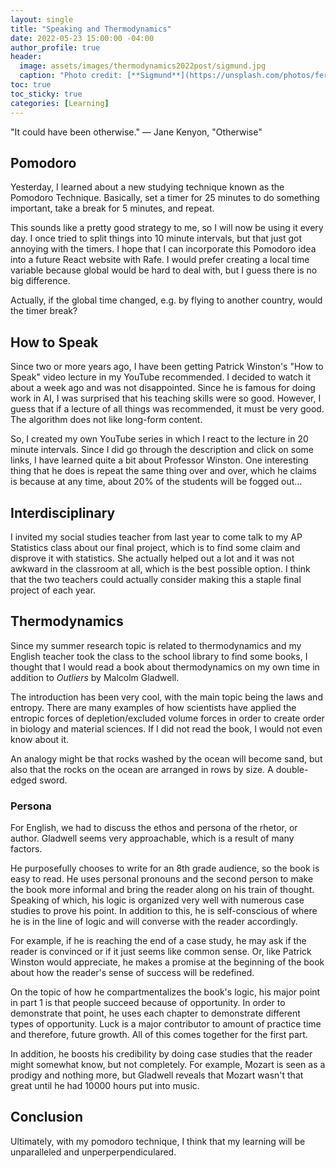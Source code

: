 ```yaml
---
layout: single
title: "Speaking and Thermodynamics"
date: 2022-05-23 15:00:00 -04:00
author_profile: true
header: 
  image: assets/images/thermodynamics2022post/sigmund.jpg
  caption: "Photo credit: [**Sigmund**](https://unsplash.com/photos/ferm0_PchpM)"
toc: true
toc_sticky: true
categories: [Learning]
---
```


"It could have been otherwise." — Jane Kenyon, "Otherwise"

## Pomodoro
Yesterday, I learned about a new studying technique known as the Pomodoro Technique. Basically, set a timer for 25 minutes to do something important, take a break for 5 minutes, and repeat. 

This sounds like a pretty good strategy to me, so I will now be using it every day. I once tried to split things into 10 minute intervals, but that just got annoying with the timers. I hope that I can incorporate this Pomodoro idea into a future React website with Rafe. I would prefer creating a local time variable because global would be hard to deal with, but I guess there is no big difference. 

Actually, if the global time changed, e.g. by flying to another country, would the timer break? 

## How to Speak
Since two or more years ago, I have been getting Patrick Winston's "How to Speak" video lecture in my YouTube recommended. I decided to watch it about a week ago and was not disappointed. Since he is famous for doing work in AI, I was surprised that his teaching skills were so good. However, I guess that if a lecture of all things was recommended, it must be very good. The algorithm does not like long-form content. 

So, I created my own YouTube series in which I react to the lecture in 20 minute intervals. Since I did go through the description and click on some links, I have learned quite a bit about Professor Winston. One interesting thing that he does is repeat the same thing over and over, which he claims is because at any time, about 20% of the students will be fogged out…

## Interdisciplinary
I invited my social studies teacher from last year to come talk to my AP Statistics class about our final project, which is to find some claim and disprove it with statistics. She actually helped out a lot and it was not awkward in the classroom at all, which is the best possible option. I think that the two teachers could actually consider making this a staple final project of each year. 

## Thermodynamics
Since my summer research topic is related to thermodynamics and my English teacher took the class to the school library to find some books, I thought that I would read a book about thermodynamics on my own time in addition to *Outliers* by Malcolm Gladwell. 

The introduction has been very cool, with the main topic being the laws and entropy. There are many examples of how scientists have applied the entropic forces of depletion/excluded volume forces in order to create order in biology and material sciences. If I did not read the book, I would not even know about it. 

An analogy might be that rocks washed by the ocean will become sand, but also that the rocks on the ocean are arranged in rows by size. A double-edged sword. 

### Persona
For English, we had to discuss the ethos and persona of the rhetor, or author. Gladwell seems very approachable, which is a result of many factors.

He purposefully chooses to write for an 8th grade audience, so the book is easy to read. He uses personal pronouns and the second person to make the book more informal and bring the reader along on his train of thought. Speaking of which, his logic is organized very well with numerous case studies to prove his point. In addition to this, he is self-conscious of where he is in the line of logic and will converse with the reader accordingly. 

For example, if he is reaching the end of a case study, he may ask if the reader is convinced or if it just seems like common sense. Or, like Patrick Winston would appreciate, he makes a promise at the beginning of the book about how the reader's sense of success will be redefined. 

On the topic of how he compartmentalizes the book's logic, his major point in part 1 is that people succeed because of opportunity. In order to demonstrate that point, he uses each chapter to demonstrate different types of opportunity. Luck is a major contributor to amount of practice time and therefore, future growth. All of this comes together for the first part.

In addition, he boosts his credibility by doing case studies that the reader might somewhat know, but not completely. For example, Mozart is seen as a prodigy and nothing more, but Gladwell reveals that Mozart wasn't that great until he had 10000 hours put into music. 

## Conclusion
Ultimately, with my pomodoro technique, I think that my learning will be unparalleled and unperperpendiculared.